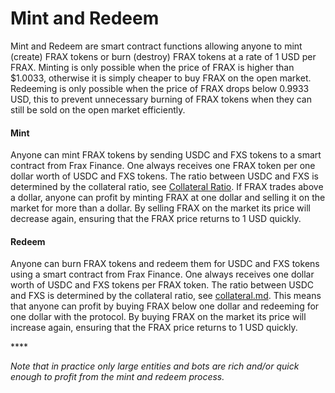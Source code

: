 # Mint and Redeem

Mint and Redeem are smart contract functions allowing anyone to mint (create) FRAX tokens or burn (destroy) FRAX tokens at a rate of 1 USD per FRAX. Minting is only possible when the price of FRAX is higher than $1.0033, otherwise it is simply cheaper to buy FRAX on the open market. Redeeming is only possible when the price of FRAX drops below 0.9933 USD, this to prevent unnecessary burning of FRAX tokens when they can still be sold on the open market efficiently.

#### **Mint**

Anyone can mint FRAX tokens by sending USDC and FXS tokens to a smart contract from Frax Finance. One always receives one FRAX token per one dollar worth of USDC and FXS tokens. The ratio between USDC and FXS is determined by the collateral ratio, see [Collateral Ratio](https://docs.frax.academy/frax-the-stablecoin/collateral#collateral-ratio). If FRAX trades above a dollar, anyone can profit by minting FRAX at one dollar and selling it on the market for more than a dollar. By selling FRAX on the market its price will decrease again, ensuring that the FRAX price returns to 1 USD quickly.

#### **Redeem**

Anyone can burn FRAX tokens and redeem them for USDC and FXS tokens using a smart contract from Frax Finance. One always receives one dollar worth of USDC and FXS tokens per FRAX token.  The ratio between USDC and FXS is determined by the collateral ratio, see [collateral.md](collateral.md "mention"). This means that anyone can profit by buying FRAX below one dollar and redeeming for one dollar with the protocol. By buying FRAX on the market its price will increase again, ensuring that the FRAX price returns to 1 USD quickly.

&#x20;****&#x20;

_Note that in practice only large entities and bots are rich and/or quick enough to profit from the mint and redeem process._
